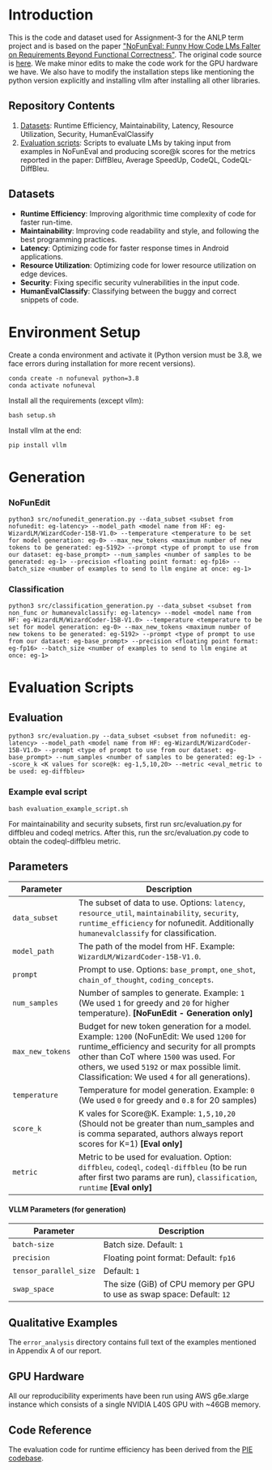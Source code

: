 # Introduction
This is the code and dataset used for Assignment-3 for the ANLP term project and is based on the paper ["NoFunEval: Funny How Code LMs Falter on Requirements Beyond Functional Correctness"](https://arxiv.org/abs/2401.15963). The original code source is [here](https://github.com/microsoft/NoFunEval/tree/main). We make minor edits to make the code work for the GPU hardware we have. We also have to modify the installation steps like mentioning the python version explicitly and installing vllm after installing all other libraries.

## Repository Contents
1. [Datasets](#1-datasets): Runtime Efficiency, Maintainability, Latency, Resource Utilization, Security, HumanEvalClassify
2. [Evaluation scripts](#3-evaluation-scripts): Scripts to evaluate LMs by taking input from examples in NoFunEval and producing score@k scores for the metrics reported in the paper: DiffBleu, Average SpeedUp, CodeQL, CodeQL-DiffBleu.

## Datasets
* **Runtime Efficiency**:
Improving algorithmic time complexity of code for faster run-time.
* **Maintainability**: 
Improving code readability and style, and following the best programming practices.
* **Latency**:
Optimizing code for faster response times in Android applications.
* **Resource Utilization**:
Optimizing code for lower resource utilization on edge devices.
* **Security**:
Fixing specific security vulnerabilities in the input code.
* **HumanEvalClassify**:
Classifying between the buggy and correct snippets of code. 

# Environment Setup
Create a conda environment and activate it (Python version must be 3.8, we face errors during installation for more recent versions). 
```console
conda create -n nofuneval python=3.8
conda activate nofuneval
```

Install all the requirements (except vllm):
```console
bash setup.sh
```

Install vllm at the end:
```console
pip install vllm
```

# Generation
### NoFunEdit
```console
python3 src/nofunedit_generation.py --data_subset <subset from nofunedit: eg-latency> --model_path <model name from HF: eg-WizardLM/WizardCoder-15B-V1.0> --temperature <temperature to be set for model generation: eg-0> --max_new_tokens <maximum number of new tokens to be generated: eg-5192> --prompt <type of prompt to use from our dataset: eg-base_prompt> --num_samples <number of samples to be generated: eg-1> --precision <floating point format: eg-fp16> --batch_size <number of examples to send to llm engine at once: eg-1>
```
### Classification
```console
python3 src/classification_generation.py --data_subset <subset from non_func or humanevalclassify: eg-latency> --model <model name from HF: eg-WizardLM/WizardCoder-15B-V1.0> --temperature <temperature to be set for model generation: eg-0> --max_new_tokens <maximum number of new tokens to be generated: eg-5192> --prompt <type of prompt to use from our dataset: eg-base_prompt> --precision <floating point format: eg-fp16> --batch_size <number of examples to send to llm engine at once: eg-1>
```
# Evaluation Scripts

## Evaluation
```console
python3 src/evaluation.py --data_subset <subset from nofunedit: eg-latency> --model_path <model name from HF: eg-WizardLM/WizardCoder-15B-V1.0> --prompt <type of prompt to use from our dataset: eg-base_prompt> --num_samples <number of samples to be generated: eg-1> --score_k <K values for score@k: eg-1,5,10,20> --metric <eval_metric to be used: eg-diffbleu>
```

### Example eval script
```console
bash evaluation_example_script.sh
```
For maintainability and security subsets, first run src/evaluation.py for diffbleu and codeql metrics. After this, run the src/evaluation.py code to obtain the codeql-diffbleu metric.
## Parameters

| Parameter                      | Description                                 |
| ----------------------------- | ---------------------------------------- |
| `data_subset`                     | The subset of data to use. Options: `latency`, `resource_util`, `maintainability`, `security`, `runtime_efficiency` for nofunedit. Additionally `humanevalclassify` for classification.|
| `model_path` | The path of the model from HF. Example: `WizardLM/WizardCoder-15B-V1.0`.
| `prompt`      | Prompt to use. Options: `base_prompt`, `one_shot`, `chain_of_thought`, `coding_concepts`. |
| `num_samples` | Number of samples to generate. Example: `1` (We used  `1` for greedy and `20` for higher temperature). **[NoFunEdit - Generation only]**|
| `max_new_tokens` | Budget for new token generation for a model. Example: `1200` (NoFunEdit: We used `1200` for runtime_efficiency and security for all prompts other than CoT where `1500` was used. For others, we used `5192` or max possible limit. Classification: We used `4` for all generations).|
| `temperature` | Temperature for model generation. Example: `0` (We used `0` for greedy and `0.8` for 20 samples) |
| `score_k` |K vales for Score@K. Example: `1,5,10,20` (Should not be greater than num_samples and is comma separated, authors always report scores for K=1)  **[Eval only]** |
| `metric` | Metric to be used for evaluation. Option:  `diffbleu`, `codeql`, `codeql-diffbleu` (to be run after first two params are run), `classification`, `runtime` **[Eval only]**|

#### VLLM Parameters (for generation)
| Parameter                      | Description                                 |
| ----------------------------- | ---------------------------------------- |
| `batch-size` | Batch size. Default: `1`|
| `precision` | Floating point format: Default: `fp16` |
|  `tensor_parallel_size` | Default: `1` |
| `swap_space` | The size (GiB) of CPU memory per GPU to use as swap space: Default: `12` |

## Qualitative Examples
The `error_analysis` directory contains full text of the examples mentioned in Appendix A of our report.
## GPU Hardware
All our reproducibility experiments have been run using AWS g6e.xlarge instance which consists of a single NVIDIA L40S GPU with ~46GB memory.

## Code Reference
The evaluation code for runtime efficiency has been derived from the [PIE codebase](https://github.com/madaan/pie-perf).
